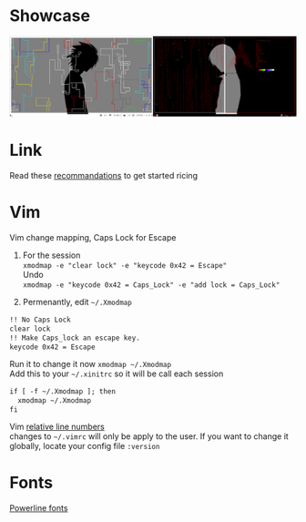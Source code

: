 # Showcase
![](screenshot)
# Link
Read these [recommandations](https://wiki.archlinux.org/index.php/general_recommendations) to get started ricing     

# Vim
Vim change mapping, Caps Lock for Escape   
1. For the session    
`xmodmap -e "clear lock" -e "keycode 0x42 = Escape"`   
Undo   
`xmodmap -e "keycode 0x42 = Caps_Lock" -e "add lock = Caps_Lock"`   

2. Permenantly, edit `~/.Xmodmap`   
```
!! No Caps Lock
clear lock
!! Make Caps_lock an escape key.
keycode 0x42 = Escape 
```   
Run it to change it now `xmodmap ~/.Xmodmap`  
Add this to your `~/.xinitrc` so it will be call each session   
```
if [ -f ~/.Xmodmap ]; then
  xmodmap ~/.Xmodmap
fi
```   

Vim [relative line numbers](https://jeffkreeftmeijer.com/vim-number/)   
changes to `~/.vimrc` will only be apply to the user. If you want to change it
globally, locate your config file `:version`

# Fonts
[Powerline fonts](https://github.com/powerline/fonts)
